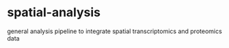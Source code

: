# spatial-analysis
general analysis pipeline to integrate spatial transcriptomics and proteomics data
